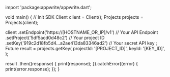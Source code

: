 import 'package:appwrite/appwrite.dart';

void main() { // Init SDK
  Client client = Client();
  Projects projects = Projects(client);

  client
    .setEndpoint('https://[HOSTNAME_OR_IP]/v1') // Your API Endpoint
    .setProject('5df5acd0d48c2') // Your project ID
    .setKey('919c2d18fb5d4...a2ae413da83346ad2') // Your secret API key
  ;
  Future result = projects.getKey(
    projectId: '[PROJECT_ID]',
    keyId: '[KEY_ID]',
  );

  result
    .then((response) {
      print(response);
    }).catchError((error) {
      print(error.response);
  });
}

